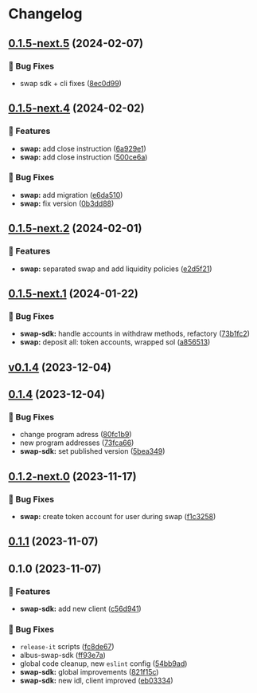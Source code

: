 # Changelog

## [0.1.5-next.5](https://github.com/mfactory-lab/albus/compare/@albus-finance/swap-sdk-v0.1.5-next.4...@albus-finance/swap-sdk-v0.1.5-next.5) (2024-02-07)


### 🐞 Bug Fixes

* swap sdk + cli fixes ([8ec0d99](https://github.com/mfactory-lab/albus/commit/8ec0d99b18c100726e59a8fe3cf63469c09a6ffd))

## [0.1.5-next.4](https://github.com/mfactory-lab/albus/compare/@albus-finance/swap-sdk-v0.1.5-next.2...@albus-finance/swap-sdk-v0.1.5-next.4) (2024-02-02)


### 🌟 Features

* **swap:** add close instruction ([6a929e1](https://github.com/mfactory-lab/albus/commit/6a929e1b418a8138d2de694b9c33c09143cc3251))
* **swap:** add close instruction ([500ce6a](https://github.com/mfactory-lab/albus/commit/500ce6a6ceb98e36d772c07f49082be3f27c1845))


### 🐞 Bug Fixes

* **swap:** add migration ([e6da510](https://github.com/mfactory-lab/albus/commit/e6da51064b9c92e337bb62ab329ee9e619716a70))
* **swap:** fix version ([0b3dd88](https://github.com/mfactory-lab/albus/commit/0b3dd889f84705a54e256036beac8d8d463ecacf))

## [0.1.5-next.2](https://github.com/mfactory-lab/albus/compare/@albus-finance/swap-sdk-v0.1.5-next.1...@albus-finance/swap-sdk-v0.1.5-next.2) (2024-02-01)


### 🌟 Features

* **swap:** separated swap and add liquidity policies ([e2d5f21](https://github.com/mfactory-lab/albus/commit/e2d5f21bda47de77ba909bb5118348e5d290e2f2))

## [0.1.5-next.1](https://github.com/mfactory-lab/albus/compare/@albus-finance/swap-sdk-v0.1.4-next.4...@albus-finance/swap-sdk-v0.1.5-next.1) (2024-01-22)


### 🐞 Bug Fixes

* **swap-sdk:** handle accounts in withdraw methods, refactory ([73b1fc2](https://github.com/mfactory-lab/albus/commit/73b1fc295620c3c6776851d5777d970c8415093f))
* **swap:** deposit all: token accounts, wrapped sol ([a856513](https://github.com/mfactory-lab/albus/commit/a8565134959937ce2d04ff00ee0bf1ef2ca7573c))

## [v0.1.4](https://github.com/mfactory-lab/albus/compare/@albus-finance/swap-sdk-v0.1.4-next.4...@albus-finance/swap-sdk-v0.1.5-next.1) (2023-12-04)

## [0.1.4](https://github.com/mfactory-lab/albus/compare/@albus-finance/swap-sdk-v0.1.2-next.2...@albus-finance/swap-sdk-v0.1.4) (2023-12-04)


### 🐞 Bug Fixes

* change program adress ([80fc1b9](https://github.com/mfactory-lab/albus/commit/80fc1b9508b0cff28c61525eb7661bc8102b92dc))
* new program addresses ([73fca66](https://github.com/mfactory-lab/albus/commit/73fca66d856db7625e00009accf4d53ccbcd31b3))
* **swap-sdk:** set published version ([5bea349](https://github.com/mfactory-lab/albus/commit/5bea3495733cb33ee733dfa3616def63faa6ea03))

## [0.1.2-next.0](https://github.com/mfactory-lab/albus/compare/@albus-finance/swap-sdk-v0.1.1...@albus-finance/swap-sdk-v0.1.2-next.0) (2023-11-17)


### 🐞 Bug Fixes

* **swap:** create token account for user during swap ([f1c3258](https://github.com/mfactory-lab/albus/commit/f1c32588ede21c847a174a5878086184cab229ca))

## [0.1.1](https://github.com/mfactory-lab/albus/compare/@albus-finance/swap-sdk-v0.1.0...@albus-finance/swap-sdk-v0.1.1) (2023-11-07)

## 0.1.0 (2023-11-07)


### 🌟 Features

* **swap-sdk:** add new client ([c56d941](https://github.com/mfactory-lab/albus/commit/c56d9411df3df2f327b2dec627a4965d40a83ae2))


### 🐞 Bug Fixes

* `release-it` scripts ([fc8de67](https://github.com/mfactory-lab/albus/commit/fc8de679d76dd74ca038f6e8e1ec1a9185eb3e5b))
* albus-swap-sdk ([ff93e7a](https://github.com/mfactory-lab/albus/commit/ff93e7a461307e46217e76be88a620cd43997088))
* global code cleanup, new `eslint` config ([54bb9ad](https://github.com/mfactory-lab/albus/commit/54bb9adc237d48932424e5775d891c957401dd51))
* **swap-sdk:** global improvements ([821f15c](https://github.com/mfactory-lab/albus/commit/821f15c7cb08f3a746ab04a2b5604ff781712c68))
* **swap-sdk:** new idl, client improved ([eb03334](https://github.com/mfactory-lab/albus/commit/eb03334ca2ba01240a7b862265c74a0f56011e13))
